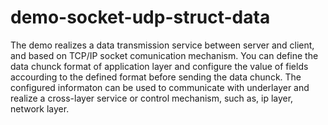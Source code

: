# demo-socket-udp-struct-data
The demo realizes a data transmission service between server and client, and based on TCP/IP socket comunication mechanism. You can define the data chunck format of application layer and configure the value of fields accourding to the defined format before sending the data chunck. The configured informaton can be used to communicate with underlayer and realize a cross-layer service or control mechanism, such as, ip layer, network layer.
